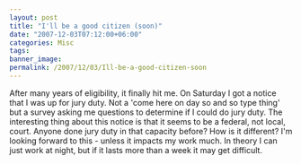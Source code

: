 ```yaml
---
layout: post
title: "I'll be a good citizen (soon)"
date: "2007-12-03T07:12:00+06:00"
categories: Misc 
tags: 
banner_image: 
permalink: /2007/12/03/Ill-be-a-good-citizen-soon
---
```


After many years of eligibility, it finally hit me. On Saturday I got a notice that I was up for jury duty. Not a 'come here on day so and so type thing' but a survey asking me questions to determine if I could do jury duty. The interesting thing about this notice is that it seems to be a federal, not local, court. Anyone done jury duty in that capacity before? How is it different? I'm looking forward to this - unless it impacts my work much. In theory I can just work at night, but if it lasts more than a week it may get difficult.